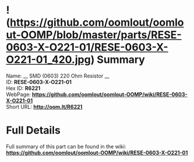 
!(https://github.com/oomlout/oomlout-OOMP/blob/master/parts/RESE-0603-X-O221-01/RESE-0603-X-O221-01_420.jpg)
Summary
=================
  
Name: __ SMD (0603) 220 Ohm Resistor __    
ID: __RESE-0603-X-O221-01__   
Hex ID: __R6221__   
WebPage: __https://github.com/oomlout/oomlout-OOMP/wiki/RESE-0603-X-O221-01__   
Short URL: __http://oom.lt/R6221__   

Full Details
==========================
Full summary of this part can be found in the wiki:   
__https://github.com/oomlout/oomlout-OOMP/wiki/RESE-0603-X-O221-01__    

